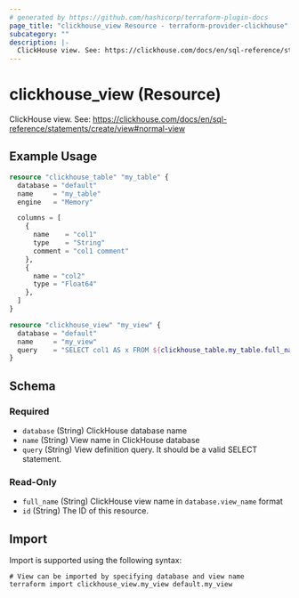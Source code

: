 ```yaml
---
# generated by https://github.com/hashicorp/terraform-plugin-docs
page_title: "clickhouse_view Resource - terraform-provider-clickhouse"
subcategory: ""
description: |-
  ClickHouse view. See: https://clickhouse.com/docs/en/sql-reference/statements/create/view#normal-view
---
```


# clickhouse_view (Resource)

ClickHouse view. See: https://clickhouse.com/docs/en/sql-reference/statements/create/view#normal-view

## Example Usage

```terraform
resource "clickhouse_table" "my_table" {
  database = "default"
  name     = "my_table"
  engine   = "Memory"

  columns = [
    {
      name    = "col1"
      type    = "String"
      comment = "col1 comment"
    },
    {
      name = "col2"
      type = "Float64"
    },
  ]
}

resource "clickhouse_view" "my_view" {
  database = "default"
  name     = "my_view"
  query    = "SELECT col1 AS x FROM ${clickhouse_table.my_table.full_name}"
}
```

<!-- schema generated by tfplugindocs -->
## Schema

### Required

- `database` (String) ClickHouse database name
- `name` (String) View name in ClickHouse database
- `query` (String) View definition query. It should be a valid SELECT statement.

### Read-Only

- `full_name` (String) ClickHouse view name in `database.view_name` format
- `id` (String) The ID of this resource.

## Import

Import is supported using the following syntax:

```shell
# View can be imported by specifying database and view name
terraform import clickhouse_view.my_view default.my_view
```
